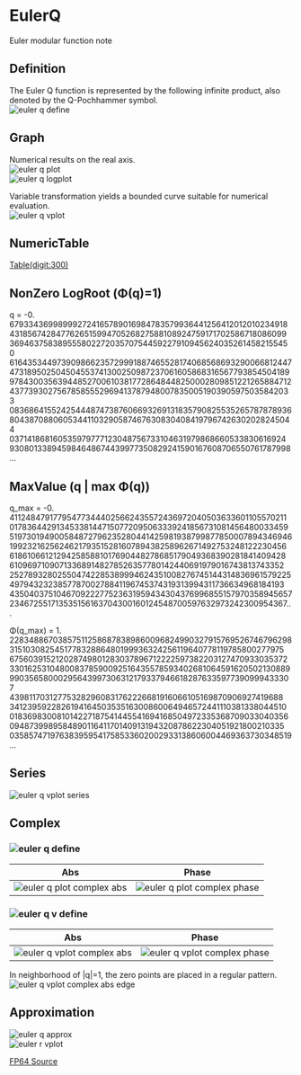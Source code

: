 # EulerQ

Euler modular function note

## Definition
The Euler Q function is represented by the following infinite product, also denoted by the Q-Pochhammer symbol.  
![euler q define](https://github.com/tk-yoshimura/EulerQApproximation/blob/main/figures/euler_q_define.svg)  

## Graph
Numerical results on the real axis.  
![euler q plot](https://github.com/tk-yoshimura/EulerQApproximation/blob/main/figures/euler_q_plot.svg)  
![euler q logplot](https://github.com/tk-yoshimura/EulerQApproximation/blob/main/figures/euler_q_logplot.svg)  

Variable transformation yields a bounded curve suitable for numerical evaluation.  
![euler q vplot](https://github.com/tk-yoshimura/EulerQApproximation/blob/main/figures/euler_q_vplot.svg)  

## NumericTable
[Table(digit:300)](https://github.com/tk-yoshimura/EulerQApproximation/tree/main/results/euler_q_n32.csv)  

## NonZero LogRoot (&Phi;(q)=1)
q = -0.  
679334369989992724165789016984783579936441256412012010234918  
431856742847762651599470526827588108924759171702586718086099  
369463758389555802272035707544592279109456240352614582155450  
616435344973909866235729991887465528174068568693290066812447  
473189502504504553741300250987237061605868316567793854504189  
978430035639448527006103817728648448250002809851221265884712  
437739302756785855529694137879480078350051903905975035842033  
083686415524254448747387606693269131835790825535265787878936  
804387088060534411032905874676308304084197967426302028245044  
037141868160535979777123048756733104631979868660533830616924  
930801338945984648674439977350829241590167608706550761787998...

## MaxValue (q | max &Phi;(q))
q_max = -0.  
411248479177954773444025662435572436972040503633601105570211  
017836442913453381447150772095063339241856731081456480033459  
519730194900584872796235280441425981938799877850007894346946  
199232162562462179351528160789438258962671492753248122230456  
618610661212942585881017690448278685179049368390281841409428  
610969710907133689148278526357780142440691979016743813743352  
252789328025504742285389994624351008276745144314836961579225  
497943232385778700278841196745374319313994311736634968184193  
435040375104670922277523631959434304376996855157970358945657  
234672551713535156163704300160124548700597632973242300954367...
  
&Phi;(q_max) = 1.  
228348867038575112586878389860096824990327915769526746796298  
315103082545177832886480199936324256119640778119785800277975  
675603915212028749801283037896712222597382203127470933035372  
330162531048008378590092516435578593402681064591620502130889  
990356580002956439973063121793379466182876335977390999433307  
439811703127753282960831762226681916066105169870906927419688  
341239592282619416450353516300860064946572441110381338044510  
018369830081014227187541445541694168504972335368709033040356  
094873998958489011641170140913194320878622304051921800210335  
035857471976383959541758533602002933138606004469363730348519...

## Series
![euler q vplot series](https://github.com/tk-yoshimura/EulerQApproximation/blob/main/figures/euler_q_vplot_series.svg)  

## Complex
### ![euler q define](https://github.com/tk-yoshimura/EulerQApproximation/blob/main/figures/euler_q_define.svg)  
|Abs|Phase|
|---|---|
|![euler q plot complex abs](https://github.com/tk-yoshimura/EulerQApproximation/blob/main/figures/euler_q_complex_abs_plot.svg)|![euler q plot complex phase](https://github.com/tk-yoshimura/EulerQApproximation/blob/main/figures/euler_q_complex_phase_plot.svg)|

### ![euler q v define](https://github.com/tk-yoshimura/EulerQApproximation/blob/main/figures/euler_q_v_define.svg)  
|Abs|Phase|
|---|---|
|![euler q vplot complex abs](https://github.com/tk-yoshimura/EulerQApproximation/blob/main/figures/euler_q_complex_abs_vplot.svg)|![euler q vplot complex phase](https://github.com/tk-yoshimura/EulerQApproximation/blob/main/figures/euler_q_complex_phase_vplot.svg)|

In neighborhood of |q|=1, the zero points are placed in a regular pattern.  
![euler q vplot complex abs edge](https://github.com/tk-yoshimura/EulerQApproximation/blob/main/figures/euler_q_complex_abs_vplot_edge.svg)

## Approximation
![euler q approx](https://github.com/tk-yoshimura/EulerQApproximation/blob/main/figures/euler_q_approx.svg)  
![euler r vplot](https://github.com/tk-yoshimura/EulerQApproximation/blob/main/figures/euler_q_rplot.svg)  

[FP64 Source](https://github.com/tk-yoshimura/EulerQApproximation/blob/main/EulerQFP64/EulerQ.cs)  